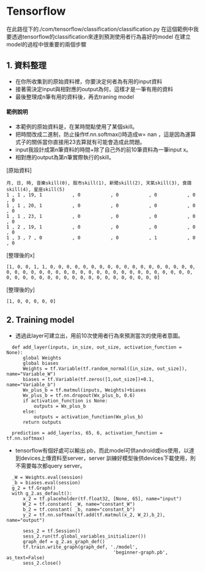 # Tensorflow

在此路徑下的./com/tensorflow/classification/classification.py
在這個範例中我要透過tensorflow的classification來達到預測使用者行為喜好的model
在建立model的過程中很重要的兩個步驟
## 1. 資料整理
   * 在你所收集到的原始資料裡，你要決定何者為有用的input資料
   * 接著需決定input與相對應的output為何，這樣才是一筆有用的資料
   * 最後整理成n筆有用的資料後，再去traning model
	
	
#### 範例說明
   * 本範例的原始資料是，在某時間點使用了某個skill。
   * 把時間改成二進制，防止操作tf.nn.softmax()時造成w= nan ，這是因為運算式子的關係當你直接用23去算就有可能會造成此問題。
   * input我設計成第n筆資料的時間+除了自己外的前10筆資料為一筆input x。
   * 相對應的output為第n筆實際執行的skill。
	
[原始資料]
  ~~~
月, 日, 時, 音樂skill(0), 股市skill(1), 新聞skill(2), 天氣skill(3), 食譜skill(4), 星座skill(5) 
1 , 1 , 19, 1           , 0           , 0           , 0           , 0           , 0	
1 , 1 , 20, 1           , 0           , 0           , 0           , 0           , 0	
1 , 1 , 23, 1           , 0           , 0           , 0           , 0           , 0	
1 , 2 , 19, 1           , 0           , 0           , 0           , 0           , 0	
1 , 3 , 7 , 0           , 0           , 0           , 1           , 0           , 0	
  ~~~

[整理後的x]
  ~~~
[1, 0, 0, 1, 1, 0, 0, 0, 0, 0, 0, 0, 0, 0, 0, 0, 0, 0, 0, 0, 0, 0, 0, 0, 0, 0, 0, 0, 0, 0, 0, 0, 0, 0, 0, 0, 0, 0, 0, 0, 0, 0, 0, 0, 0, 0, 0, 0, 0, 0, 0, 0, 0, 0, 0, 0, 0, 0, 0, 0, 0, 0, 0, 0, 0]
  ~~~

[整理後的y]
  ~~~
[1, 0, 0, 0, 0, 0]
  ~~~
	
## 2. Training model
   * 透過此layer可建立出，用前10次使用者行為來預測當次的使用者意圖。
  ~~~
	def add_layer(inputs, in_size, out_size, activation_function = None):
		global Weights
		global biases
		Weights = tf.Variable(tf.random_normal([in_size, out_size]), name="Variable_W")
		biases = tf.Variable(tf.zeros([1,out_size])+0.1, name="Variable_b") 
		Wx_plus_b = tf.matmul(inputs, Weights)+biases
		Wx_plus_b = tf.nn.dropout(Wx_plus_b, 0.6)
		if activation_function is None:
			outputs = Wx_plus_b
		else:
			outputs = activation_function(Wx_plus_b)    
		return outputs	
	
	prediction = add_layer(xs, 65, 6, activation_function = tf.nn.softmax)	
  ~~~
	
	
   * tensorflow有個好處可以輸出.pb，而此model可供android或ios使用，以達到devices上傳資料至server，server 訓練好模型後供devices下載使用，則不需要每次都query server。
	
  ~~~	
	_W = Weights.eval(session)
    _b = biases.eval(session)
    g_2 = tf.Graph()
    with g_2.as_default():
        x_2 = tf.placeholder(tf.float32, [None, 65], name="input")
        W_2 = tf.constant( _W, name="constant_W")
        b_2 = tf.constant( _b, name="constant_b")
        y_2 = tf.nn.softmax(tf.add(tf.matmul(x_2, W_2),b_2), name="output")
     
        sess_2 = tf.Session()
        sess_2.run(tf.global_variables_initializer())  
        graph_def = g_2.as_graph_def() 
        tf.train.write_graph(graph_def, './model',
                                         'beginner-graph.pb', as_text=False)
        sess_2.close()
  ~~~
